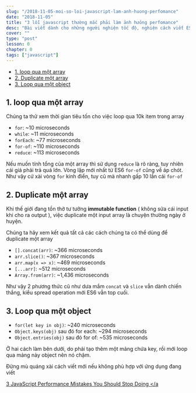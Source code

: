 ```yaml
---
slug: "/2018-11-05-moi-so-loi-javascript-lam-anh-huong-perfomance"
date: "2018-11-05"
title: "3 lỗi javascript thường mắc phải làm ảnh hưỏng perfomance"
desc: "Bài viết dành cho những người nghiện tốc độ, nghiện cách viết ES6"
cover: ""
type: "post"
lesson: 0
chapter: 0
tags: ["javascript"]
---
```


<!-- TOC -->

- [1. loop qua một array](#1-loop-qua-một-array)
- [2. Duplicate một array](#2-duplicate-một-array)
- [3. Loop qua một object](#3-loop-qua-một-object)

<!-- /TOC -->


## 1. loop qua một array

Chúng ta thử xem thời gian tiêu tốn cho việc loop qua 10k item trong array

- `for`:  ~10 microseconds
- `while`: ~11 microseconds
- `forEach`: ~77 microseconds
- `for-of`: ~110 microseconds
- `reduce`: ~113 microseconds

Nếu muốn tính tổng của một array thì sử dụng `reduce` là rõ ràng, tuy nhiên cái giá phải trả quá lớn. Vòng lặp mới nhất từ ES6 `for-of` cũng về áp chót. Như vậy cứ xài vòng `for` kinh điển, tuy cũ mà nhanh gấp 10 lần cái `for-of`

## 2. Duplicate một array

Khi thế giới đang tồn thờ tư tưởng **immutable function** ( không sửa cái input khi cho ra output ), việc duplicate một input array là chuyện thường ngày ở huyện.

Chúng ta hãy xem kết quả tất cả các cách chúng ta có thể dùng để duplicate một array

- `[].concat(arr)`: ~366 microseconds
- `arr.slice()`: ~367 microseconds
- `arr.map(x => x)`: ~469 microseconds
- `[...arr]`: ~512 microseconds
- `Array.from(arr)`: ~1,436 microseconds

Như vậy 2 phương thức cũ như dưa mắm `concat` và `slice` vẫn dành chiến thắng, kiểu spread operation mới ES6 vẫn top cuối.

## 3. Loop qua một object

- `for(let key in obj)`: ~240 microseconds
- `Object.keys(obj)` sau đó for each: ~294 microseconds
- `Object.entries(obj)` sau đó for of: ~535 microseconds


Ở hai cách làm bên dưới, do phải tạo thêm một mảng chứa key, rồi mới loop qua mảng này object nên nó chậm.

<div class="note">Đừng mù quáng xài cách viết mới nếu không phù hợp với ứng dụng đang viết</div>


<a href="https://hackernoon.com/3-javascript-performance-mistakes-you-should-stop-doing-ebf84b9de951" target="_blank" rel="noopener noreferrer">3 JavaScript Performance Mistakes You Should Stop Doing  </a


